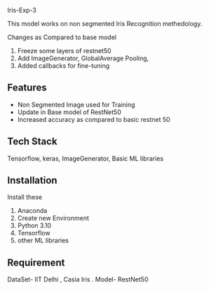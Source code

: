 
Iris-Exp-3

This model works on non segmented Iris Recognition methedology.

Changes as Compared to base model
1. Freeze some layers of restnet50
2. Add ImageGenerator, GlobalAverage Pooling, 
3. Added callbacks for fine-tuning


## Features

- Non Segmented Image used for Training
- Update in Base model of RestNet50
- Increased accuracy as compared to basic restnet 50


## Tech Stack

Tensorflow, keras, ImageGenerator, Basic ML libraries



## Installation

Install these 
1. Anaconda
2. Create new Environment
3. Python 3.10
4. Tensorflow
5. other ML libraries
     
## Requirement

DataSet- IIT Delhi , Casia Iris .
Model- RestNet50